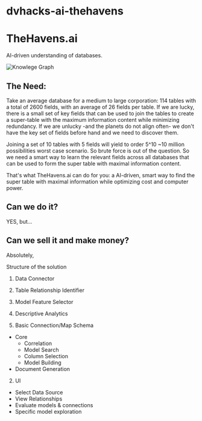 # dvhacks-ai-thehavens

# TheHavens.ai

AI-driven understanding of databases.

![Knowlege Graph]('https://github.com/chaitanya1123/dvhacks-ai-thehavens/blob/master/figures/KnowledgeGraph.png')

## The Need:

Take an average database for a medium to large corporation: 114 tables with a total
of 2600 fields, with an average of 26 fields per table. If we are lucky, there is a
small set of key fields that can be used to join the tables to create a super-table
with the maximum information content while minimizing redundancy. If we are unlucky -and the planets do not align often- we don't have the key set of fields before hand and we need to discover them.

Joining a set of 10 tables with 5 fields will yield to order 5^10 ~10 million possibilities worst case scenario. So brute force is out of the question. So we need a smart way to learn the relevant fields across all databases that can be used to form the super table with maximal information content.

That's what TheHavens.ai can do for you: a AI-driven, smart way to find the super table with maximal information while optimizing cost and computer power.  

## Can we do it?
YES, but...

## Can we sell it and make money?
Absolutely,




Structure of the solution
1. Data Connector
2. Table Relationship Identifier
3. Model Feature Selector
4. Descriptive Analytics




1. Basic Connection/Map Schema
  - Core
    - Correlation
    - Model Search
    - Column Selection
    - Model Building
  - Document Generation

2. UI
  - Select Data Source
  - View Relationships
  - Evaluate models & connections
  - Specific model exploration
